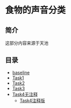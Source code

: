 # 食物的声音分类

## 简介

这部分内容来源于天池

## 目录

* [baseline]()
* [Task1]()
* [Task2]()
* [Task3]()
* [Task4无注释](06项目复现\01食物声音分类\01Task4/)
  * [Task4注释版](06项目复现\01食物声音分类\01Task4\添加注释/)